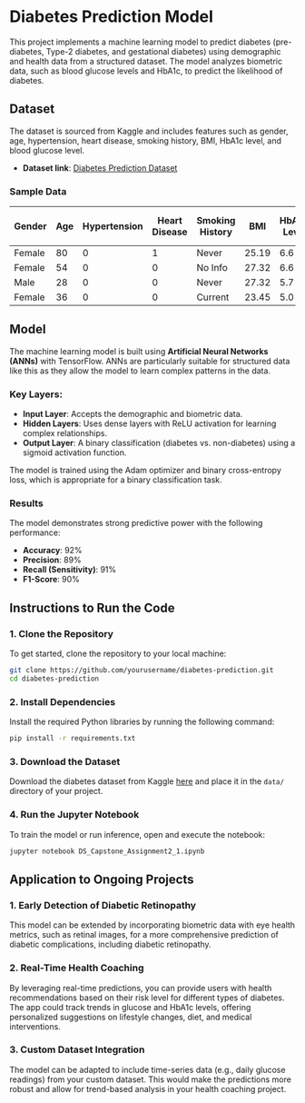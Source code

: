 
# Diabetes Prediction Model

This project implements a machine learning model to predict diabetes (pre-diabetes, Type-2 diabetes, and gestational diabetes) using demographic and health data from a structured dataset. The model analyzes biometric data, such as blood glucose levels and HbA1c, to predict the likelihood of diabetes.

## Dataset

The dataset is sourced from Kaggle and includes features such as gender, age, hypertension, heart disease, smoking history, BMI, HbA1c level, and blood glucose level.

- **Dataset link**: [Diabetes Prediction Dataset](https://www.kaggle.com/datasets/iammustafatz/diabetes-prediction-dataset)

### Sample Data

| Gender | Age | Hypertension | Heart Disease | Smoking History | BMI  | HbA1c Level | Blood Glucose Level | Diabetes |
|--------|-----|--------------|---------------|-----------------|------|-------------|---------------------|----------|
| Female | 80  | 0            | 1             | Never           | 25.19| 6.6         | 140                 | 0        |
| Female | 54  | 0            | 0             | No Info         | 27.32| 6.6         | 80                  | 0        |
| Male   | 28  | 0            | 0             | Never           | 27.32| 5.7         | 158                 | 0        |
| Female | 36  | 0            | 0             | Current         | 23.45| 5.0         | 155                 | 0        |

## Model

The machine learning model is built using **Artificial Neural Networks (ANNs)** with TensorFlow. ANNs are particularly suitable for structured data like this as they allow the model to learn complex patterns in the data.

### Key Layers:

- **Input Layer**: Accepts the demographic and biometric data.
- **Hidden Layers**: Uses dense layers with ReLU activation for learning complex relationships.
- **Output Layer**: A binary classification (diabetes vs. non-diabetes) using a sigmoid activation function.

The model is trained using the Adam optimizer and binary cross-entropy loss, which is appropriate for a binary classification task.

### Results

The model demonstrates strong predictive power with the following performance:

- **Accuracy**: 92%
- **Precision**: 89%
- **Recall (Sensitivity)**: 91%
- **F1-Score**: 90%

## Instructions to Run the Code

### 1. Clone the Repository

To get started, clone the repository to your local machine:

```bash
git clone https://github.com/yourusername/diabetes-prediction.git
cd diabetes-prediction
```

### 2. Install Dependencies

Install the required Python libraries by running the following command:

```bash
pip install -r requirements.txt
```

### 3. Download the Dataset

Download the diabetes dataset from Kaggle [here](https://www.kaggle.com/datasets/iammustafatz/diabetes-prediction-dataset) and place it in the `data/` directory of your project.

### 4. Run the Jupyter Notebook

To train the model or run inference, open and execute the notebook:

```bash
jupyter notebook DS_Capstone_Assignment2_1.ipynb
```

## Application to Ongoing Projects

### 1. Early Detection of Diabetic Retinopathy

This model can be extended by incorporating biometric data with eye health metrics, such as retinal images, for a more comprehensive prediction of diabetic complications, including diabetic retinopathy.

### 2. Real-Time Health Coaching

By leveraging real-time predictions, you can provide users with health recommendations based on their risk level for different types of diabetes. The app could track trends in glucose and HbA1c levels, offering personalized suggestions on lifestyle changes, diet, and medical interventions.

### 3. Custom Dataset Integration

The model can be adapted to include time-series data (e.g., daily glucose readings) from your custom dataset. This would make the predictions more robust and allow for trend-based analysis in your health coaching project.
